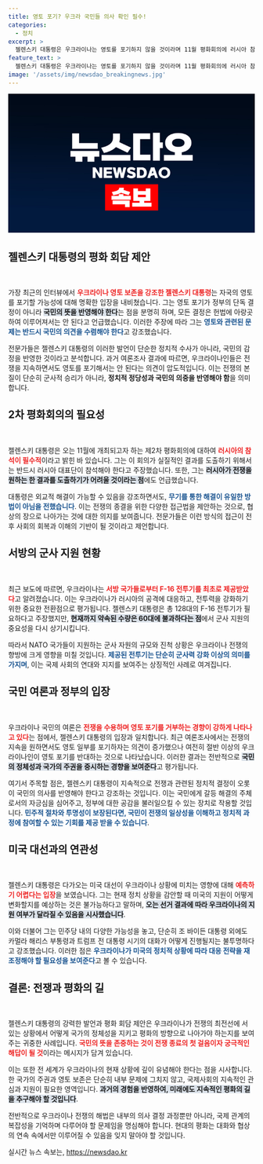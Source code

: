 ```yaml
---
title: 영토 포기? 우크라 국민들 의사 확인 필수!
categories:
  - 정치
excerpt: >
  젤렌스키 대통령은 우크라이나는 영토를 포기하지 않을 것이라며 11월 평화회의에 러시아 참석을 강조했다. F-16 전투기 제공 소식도 전해지며, 영토 보전의 의지가 더욱 확고해지고 있다.
feature_text: >
  젤렌스키 대통령은 우크라이나는 영토를 포기하지 않을 것이라며 11월 평화회의에 러시아 참석을 강조했다. F-16 전투기 제공 소식도 전해지며, 영토 보전의 의지가 더욱 확고해지고 있다.
image: '/assets/img/newsdao_breakingnews.jpg'
---
```


<p><img src="/assets/img/newsdao_breakingnews.jpg" alt="firstkoreanews 속보" /></p>

<h2 data-ke-size="size26">젤렌스키 대통령의 평화 회담 제안</h2>

<p data-ke-size="size16">&nbsp;</p>

<p>가장 최근의 인터뷰에서 <b><span style="color: #ee2323;">우크라이나 영토 보존을 강조한 젤렌스키 대통령</span></b>는 자국의 영토를 포기할 가능성에 대해 명확한 입장을 내비쳤습니다. 그는 영토 포기가 정부의 단독 결정이 아니라 <b><span style="background-color: #21538527;">국민의 뜻을 반영해야 한다</span></b>는 점을 분명히 하며, 모든 결정은 헌법에 아랑곳하여 이루어져서는 안 된다고 언급했습니다. 이러한 주장에 따라 그는 <b><span style="color: #1a5490;">영토와 관련된 문제는 반드시 국민의 의견을 수렴해야 한다</span></b>고 강조했습니다.</p>

<p>전문가들은 젤렌스키 대통령의 이러한 발언이 단순한 정치적 수사가 아니라, 국민의 감정을 반영한 것이라고 분석합니다. 과거 여론조사 결과에 따르면, 우크라이나인들은 전쟁을 지속하면서도 영토를 포기해서는 안 된다는 의견이 압도적입니다. 이는 전쟁의 본질이 단순히 군사적 승리가 아니라, <b>정치적 정당성과 국민의 의중을 반영해야 함</b>을 의미합니다.</p>

<h2 data-ke-size="size26">2차 평화회의의 필요성</h2>

<p data-ke-size="size16">&nbsp;</p>

<p>젤렌스키 대통령은 오는 11월에 개최되고자 하는 제2차 평화회의에 대하여 <b><span style="color: #ee2323;">러시아의 참석이 필수적</span></b>이라고 밝힌 바 있습니다. 그는 이 회의가 실질적인 결과를 도출하기 위해서는 반드시 러시아 대표단이 참석해야 한다고 주장했습니다. 또한, 그는 <b><span style="background-color: #21538527;">러시아가 전쟁을 원하는 한 결과를 도출하기가 어려울 것이라는 점</span></b>에도 언급했습니다.</p>

<p>대통령은 외교적 해결이 가능할 수 있음을 강조하면서도, <b><span style="color: #1a5490;">무기를 통한 해결이 유일한 방법이 아님을 전했습니다</span></b>. 이는 전쟁의 종결을 위한 다양한 접근법을 제안하는 것으로, 협상의 장으로 나아가는 것에 대한 의지를 보여줍니다. 전문가들은 이런 방식의 접근이 전후 사회의 회복과 이해의 기반이 될 것이라고 제언합니다.</p>

<h2 data-ke-size="size26">서방의 군사 지원 현황</h2>

<p data-ke-size="size16">&nbsp;</p>

<p>최근 보도에 따르면, 우크라이나는 <b><span style="color: #ee2323;">서방 국가들로부터 F-16 전투기를 최초로 제공받았다</span></b>고 알려졌습니다. 이는 우크라이나가 러시아의 공격에 대응하고, 전투력을 강화하기 위한 중요한 전환점으로 평가됩니다. 젤렌스키 대통령은 총 128대의 F-16 전투기가 필요하다고 주장했지만, <b><span style="background-color: #21538527;">현재까지 약속된 수량은 60대에 불과하다는 점</span></b>에서 군사 지원의 중요성을 다시 상기시킵니다.</p>

<p>따라서 NATO 국가들이 지원하는 군사 자원의 규모와 진척 상황은 우크라이나 전쟁의 향방에 크게 영향을 미칠 것입니다. <b><span style="color: #1a5490;">제공된 전투기는 단순히 군사력 강화 이상의 의미를 가지며</span></b>, 이는 국제 사회의 연대와 지지를 보여주는 상징적인 사례로 여겨집니다.</p>

<h2 data-ke-size="size26">국민 여론과 정부의 입장</h2>

<p data-ke-size="size16">&nbsp;</p>

<p>우크라이나 국민의 여론은 <b><span style="color: #ee2323;">전쟁을 수용하며 영토 포기를 거부하는 경향이 강하게 나타나고 있다</span></b>는 점에서, 젤렌스키 대통령의 입장과 일치합니다. 최근 여론조사에서는 전쟁의 지속을 원하면서도 영토 일부를 포기하자는 의견이 증가했으나 여전히 절반 이상의 우크라이나인이 영토 포기를 반대하는 것으로 나타났습니다. 이러한 결과는 전반적으로 <b><span style="background-color: #21538527;">국민의 정체성과 국가의 주권을 중시하는 경향을 보여준다</span></b>고 평가됩니다.</p>

<p>여기서 주목할 점은, 젤렌스키 대통령이 지속적으로 전쟁과 관련된 정치적 결정이 오롯이 국민의 의사를 반영해야 한다고 강조하는 것입니다. 이는 국민에게 갈등 해결의 주체로서의 자긍심을 심어주고, 정부에 대한 공감을 불러일으킬 수 있는 장치로 작용할 것입니다. <b><span style="color: #1a5490;">민주적 절차와 투명성이 보장된다면, 국민이 전쟁의 일상성을 이해하고 정치적 과정에 참여할 수 있는 기회를 제공 받을 수 있습니다</span></b>.</p>

<h2 data-ke-size="size26">미국 대선과의 연관성</h2>

<p data-ke-size="size16">&nbsp;</p>

<p>젤렌스키 대통령은 다가오는 미국 대선이 우크라이나 상황에 미치는 영향에 대해 <b><span style="color: #ee2323;">예측하기 어렵다는 입장</span></b>을 보였습니다. 그는 현재 정치 상황을 감안할 때 미국의 지원이 어떻게 변화할지를 예상하는 것은 불가능하다고 말하며, <b><span style="background-color: #21538527;">오는 선거 결과에 따라 우크라이나의 지원 여부가 달라질 수 있음을 시사했습니다</span></b>.</p>

<p>이와 더불어 그는 민주당 내의 다양한 가능성을 놓고, 단순히 조 바이든 대통령 외에도 카멀라 해리스 부통령과 트럼프 전 대통령 시기의 대화가 어떻게 진행될지는 불투명하다고 강조했습니다. 이러한 점은 <b><span style="color: #1a5490;">우크라이나가 미국의 정치적 상황에 따라 대응 전략을 재조정해야 할 필요성을 보여준다</span></b>고 볼 수 있습니다. </p>

<h2 data-ke-size="size26">결론: 전쟁과 평화의 길</h2>

<p data-ke-size="size16">&nbsp;</p>

<p>젤렌스키 대통령의 강력한 발언과 평화 회담 제안은 우크라이나가 전쟁의 최전선에 서 있는 상황에서 어떻게 국가의 정체성을 지키고 평화의 방향으로 나아가야 하는지를 보여주는 귀중한 사례입니다. <b><span style="color: #ee2323;">국민의 뜻을 존중하는 것이 전쟁 종료의 첫 걸음이자 궁극적인 해답이 될 것</span></b>이라는 메시지가 담겨 있습니다.</p>

<p>이는 또한 전 세계가 우크라이나의 현재 상황에 깊이 유념해야 한다는 점을 시사합니다. 한 국가의 주권과 영토 보존은 단순히 내부 문제에 그치지 않고, 국제사회의 지속적인 관심과 지원이 필요한 영역입니다. <b><span style="background-color: #21538527;">과거의 경험을 반영하여, 미래에도 지속적인 평화의 길을 추구해야 할 것입니다</span></b>. </p>

<p>전반적으로 우크라이나 전쟁의 해법은 내부의 의사 결정 과정뿐만 아니라, 국제 관계의 복잡성을 기억하며 다루어야 할 문제임을 명심해야 합니다. 현대의 평화는 대화와 협상의 연속 속에서만 이루어질 수 있음을 잊지 말아야 할 것입니다.</p>
실시간 뉴스 속보는, <a href="https://newsdao.kr" rel="dofollow">https://newsdao.kr</a>


